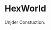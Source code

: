 # HexWorld

Unjder Constuction.

<!-- [![Stable](https://img.shields.io/badge/docs-stable-blue.svg)](https://AgentLearn.github.io/HexWorld.jl/stable)
[![Dev](https://img.shields.io/badge/docs-dev-blue.svg)](https://AgentLearn.github.io/HexWorld.jl/dev)
[![Build Status](https://github.com/AgentLearn/HexWorld.jl/workflows/CI/badge.svg)](https://github.com/AgentLearn/HexWorld.jl/actions)
[![Coverage](https://codecov.io/gh/AgentLearn/HexWorld.jl/branch/master/graph/badge.svg)](https://codecov.io/gh/AgentLearn/HexWorld.jl) -->
